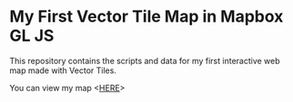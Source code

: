 # My First Vector Tile Map in Mapbox GL JS

This repository contains the scripts and data for my first interactive web map made with Vector Tiles.

You can view my map <[HERE](http://kiebo009.github.io/Home-sweet-home/index.html)>
